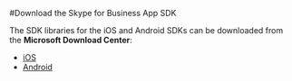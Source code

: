 #Download the Skype for Business App SDK

The SDK libraries for the iOS and Android SDKs can be downloaded from the **Microsoft Download Center**:

- [iOS](http://aka.ms/sfbAppSDKDownload_ios)
- [Android](http://aka.ms/sfbAppSDKDownload_android) 
